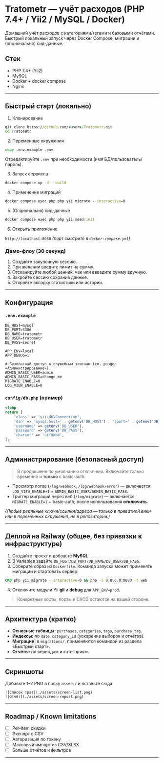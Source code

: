 # Tratometr — учёт расходов (PHP 7.4+ / Yii2 / MySQL / Docker)

Домашний учёт расходов с категориями/тегами и базовыми отчётами.  
Быстрый локальный запуск через Docker Compose, миграции и (опционально) сид-данные.

## Стек
- PHP 7.4+ (Yii2)
- MySQL
- Docker + docker compose
- Nginx

---

## Быстрый старт (локально)

1) Клонирование

```cmd
git clone https://github.com/<user>/Tratometr.git
cd Tratometr
```

2) Переменные окружения

```cmd
copy .env.example .env
```
Отредактируйте `.env` при необходимости (имя БД/пользователь/пароль).

3) Запуск сервисов

```cmd
docker compose up -d --build
```

4) Применение миграций

```cmd
docker compose exec php php yii migrate --interactive=0
```

5) (Опционально) сид-данные

```cmd
docker compose exec php php yii seed/init
```

6) Открыть приложение

`http://localhost:8080`  *(порт смотрите в `docker-compose.yml`)*

### Демо-флоу (30 секунд)
1. Создайте закупочную сессию.
2. При желании введите лимит на сумму.
3. Отсканируйте любой ценник, чек или ввведите сумму вручную.
4. Закройте сессию сохранив данные.
5. Откройте вкладку статистики или истории.

---

## Конфигурация

### `.env.example`

```env
DB_HOST=mysql
DB_PORT=3306
DB_NAME=tratometr
DB_USER=tratometr
DB_PASS=secret

APP_ENV=local
APP_DEBUG=1

# Безопасный доступ к служебным экшенам (см. раздел «Администрирование»)
ADMIN_BASIC_USER=admin
ADMIN_BASIC_PASS=change_me
MIGRATE_ENABLE=0
LOG_VIEW_ENABLE=0
```

### `config/db.php` (пример)

```php
<?php
return [
    'class' => 'yii\db\Connection',
    'dsn' => 'mysql:host=' . getenv('DB_HOST') . ';port=' . getenv('DB_PORT') . ';dbname=' . getenv('DB_NAME'),
    'username' => getenv('DB_USER'),
    'password' => getenv('DB_PASS'),
    'charset' => 'utf8mb4',
];
```
---

## Администрирование (безопасный доступ)

> В продакшене по умолчанию отключено. Включайте только временно и **только** с basic-auth.

- Просмотр логов (`/log/webhook`, `/log/webhook-error`) — включается `LOG_VIEW_ENABLE=1` + `ADMIN_BASIC_USER/ADMIN_BASIC_PASS`.
- Триггер миграций через веб (`/log/migrate`) — включается `MIGRATE_ENABLE=1` + basic-auth; после использования **отключить**.

*(Любые реальные ключи/ссылки/адреса — только в приватной вики или в переменных окружения, не в репозитории.)*

---

## Деплой на Railway (общее, без привязки к инфраструктуре)

1) Создайте проект и добавьте **MySQL**.
2) В Variables задайте `DB_HOST/DB_PORT/DB_NAME/DB_USER/DB_PASS`.
3) Соберите образ из `Dockerfile`. Команда запуска может применять миграции и стартовать сервер:

```dockerfile
CMD php yii migrate --interactive=0 && php -S 0.0.0.0:8080 -t web
```

4) Отключите модули Yii **gii** и **debug** для `APP_ENV=prod`.

> Конкретные хосты, порты и CI/CD остаются на вашей стороне.

---

## Архитектура (кратко)

- **Основные таблицы:** `purchases`, `categories`, `tags`, `purchase_tag`.
- **Индексы:** по `date`, `category_id` (ускорение выборок и отчётов).
- **Миграции:** в `migrations/`, применяются командой из раздела «Быстрый старт».
- **Отчёты:** по периодам и категориям.

---

## Скриншоты

Добавьте 1–2 PNG в папку `assets/` и вставьте сюда:

```text
![Список трат](./assets/screen-list.png)
![Отчёт](./assets/screen-report.png)
```

---

## Roadmap / Known limitations
- [ ] Per-item скидки
- [ ] Экспорт в CSV
- [ ] Авторизация по токену
- [ ] Массовый импорт из CSV/XLSX
- [ ] Больше отчётов и фильтров

---

